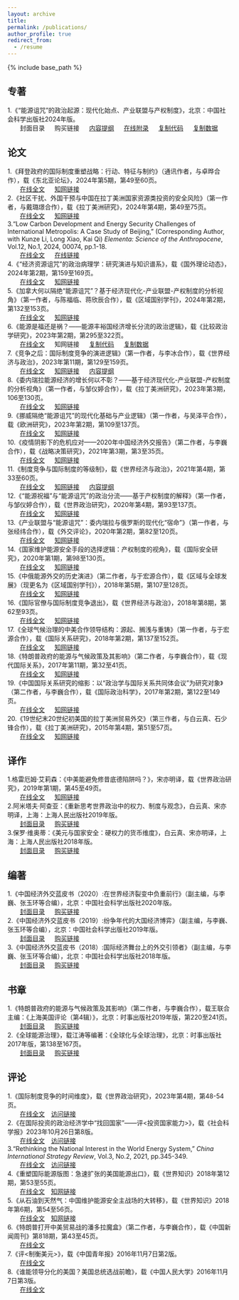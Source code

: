 ```yaml
---
layout: archive
title: 
permalink: /publications/
author_profile: true
redirect_from:
  - /resume
---
```


{% include base_path %}

## 专著
1.《“能源诅咒”的政治起源：现代化始点、产业联盟与产权制度》，北京：中国社会科学出版社2024年版。<br>
&emsp;&emsp;封面目录 &emsp; 购买链接 &emsp; [内容提纲](http://sym915.github.io/files/book1-app3.pdf) &emsp; [在线附录](http://sym915.github.io/files/book1-app1.pdf) &emsp; [复制代码](http://sym915.github.io/files/book1-app2.do) &emsp; [复制数据](http://sym915.github.io/files/data.1.EnergyCurse.xlsx)<br>

## 论文
1.《拜登政府的国际制度重塑战略：行动、特征与制约》（通讯作者，与卓晔合作），载《东北亚论坛》，2024年第5期，第49至60页。<br>
   &emsp;&emsp;[在线全文](http://sym915.github.io/files/paper20.pdf) &emsp; [知网链接](https://kns.cnki.net/kcms2/article/abstract?v=WOTiXAdNI6O-tL5mChA1yh60f7mrleZ0A-7h01BPlOrm3IvFsaiFYKuhet4yURz3XxjJxi30w_CW-Eq3zLdgXaype3ZF6QATdTlBj6r36vwNa1OuAlRvEkh_CRcaw1J1P4wx2wEdQajeGGhX07xIWeeysXKKA9MnA-ZM0cf8qfWiGGXdMjPOAIaLUyMppCe3bQm9ciW-6ijQfT3wcDv60hGkhASGEV8jaB5wQrbUcNZfT04AT-zLlGfw2mDLPChpWe2FCRQWwqw=&uniplatform=NZKPT&language=CHS)<br>
2.《社区干扰、外国干预与中国在拉丁美洲国家资源类投资的安全风险》（第一作者，与戴璐璟合作），载《拉丁美洲研究》，2024年第4期，第49至75页。<br>
   &emsp;&emsp;[在线全文](http://sym915.github.io/files/paper19.pdf) &emsp; [知网链接](https://kns.cnki.net/kcms2/article/abstract?v=WOTiXAdNI6OLwKVTTKlWztC8Iy4D4YIvTDjslCfG4V9laA9xqvqvYYFmK5D6URqzI0zfE8BbpSLS-NP6U5L0mBFM_JwX8c4ubSghdxL1zPu18J7v3GX2hjqYw-MPhLzS4KiS7hWqa7ibJB-LITETiXi-Qv8RtzFaDJEXbOolQqFV5BUbUoio6hYD7GvavN2YaPj0et2SHYHN3fRtZ5ahyiWG2bygWBF95m0T-RYHzYqDDFJ1pHR0fw==&uniplatform=NZKPT&language=CHS)<br>
3.“Low Carbon Development and Energy Security Challenges of International Metropolis: A Case Study of Beijing,” (Corresponding Author, with Kunze Li, Long Xiao, Kai Qi) *Elementa: Science of the Anthropocene*, Vol.12, No.1, 2024, 00074, pp.1-18.<br>
   &emsp;&emsp;[在线全文](http://sym915.github.io/files/paper18.pdf) &emsp; [在线链接](https://online.ucpress.edu/elementa/article/12/1/00074/202548/Clean-energy-transition-and-energy-security-in)<br>
4.《“经济资源诅咒”的政治病理学：研究演进与知识谱系》，载《国外理论动态》，2024年第2期，第159至169页。<br>
   &emsp;&emsp;[在线全文](http://sym915.github.io/files/paper17.pdf) &emsp; [知网链接](https://kns.cnki.net/kcms2/article/abstract?v=WOTiXAdNI6PWLjSBL0PWEEySW_SIWkmdK7KgSmKea5zl9okdjnFbp-Z3_cHrNgntQCm-td8O-gEY-kwK9UOaTp1huKbBNVXYFFvXHEt-ejNwad0WztiLH7WJsWxTRebU_cR3FFxGO8_t7Kfqn5kT0sClB3VmaFGeuqWL94V0gzxdIRFtT0cdO0CJp_8J7ljbWR63Vv6xMGgDVQyqeJpbhzrDgYfbGGQ7TwaNeMEalwgxG22AOi8KWg==&uniplatform=NZKPT&language=CHS)<br>
5.《加拿大何以隔绝“能源诅咒”？基于经济现代化-产业联盟-产权制度的分析视角》（第一作者，与陈福临、蒋欣辰合作），载《区域国别学刊》，2024年第2期，第132至153页。<br>
   &emsp;&emsp;[在线全文](http://sym915.github.io/files/paper16.pdf) &emsp; [知网链接](https://kns.cnki.net/kcms2/article/abstract?v=WOTiXAdNI6PNH3JsNWq2r6ihTNlDKuRylXIBn3T4E40IZt7PuU0FgUo0jr9eQ30D4FnZm7dhTi5uY2fieVUmTYzoVCfbXNbOmUz3H02EEyoyBi0AxHJDHoBoQ3fni-ks5E-s5F75Yj5oI8YK58VmGKOxe_Dfyd6xbC6kF1dgGee-IFEq221beMf1hR1dUqQV12WGHOqoZriHSops04UlZNYKF8Ag4Rx2Jy9gZkBH28gVPWuQglzk8A==&uniplatform=NZKPT&language=CHS)<br>
6.《能源是福还是祸？——能源丰裕国经济增长分流的政治逻辑》，载《比较政治学研究》，2023年第2期，第295至322页。<br>
   &emsp;&emsp;[在线全文](http://sym915.github.io/files/paper15.pdf) &emsp; 知网链接 &emsp; [复制代码](http://sym915.github.io/files/paper15-app1.do) &emsp; [复制数据](http://sym915.github.io/files/data.1.EnergyCurse.xlsx)<br>
7.《竞争之后：国际制度竞争的演进逻辑》（第一作者，与李冰合作），载《世界经济与政治》，2023年第11期，第129至159页。<br>
   &emsp;&emsp;[在线全文](http://sym915.github.io/files/paper14.pdf) &emsp; [知网链接](https://kns.cnki.net/kcms2/article/abstract?v=2Wn7gbiy3W8RgE3EHxyUSpSdA7f1NLjJRceT_f1OeufgC85zH9rAOwxjkKKGCxF38sXd73rXDk5pG5LhgMKZkneZgs5UFz3NYBam3qxewZ2PVNUSnkWED7yv7zIUaoLew-ZXNrH-lk4=&uniplatform=NZKPT&language=CHS) &emsp; [内容提纲](http://sym915.github.io/files/paper14-app1.pdf) <br>
8.《委内瑞拉能源经济的增长何以不彰？——基于经济现代化-产业联盟-产权制度的分析视角》（第一作者，与邹仪婷合作），载《拉丁美洲研究》，2023年第3期，106至130页。<br>
   &emsp;&emsp;[在线全文](http://sym915.github.io/files/paper13.pdf) &emsp; [知网链接](https://kns.cnki.net/kcms2/article/abstract?v=3uoqIhG8C44YLTlOAiTRKu87-SJxoEJutOehf2D0XouCH-lhM6pGz3TTVPjQwqQ2_aAnicwvs11QBLH5aq1yIZ0ANntNd80P&uniplatform=NZKPT)<br>
9.《挪威隔绝“能源诅咒”的现代化基础与产业逻辑》（第一作者，与吴泽平合作），载《欧洲研究》，2023年第2期，第109至137页。<br>
   &emsp;&emsp;[在线全文](http://sym915.github.io/files/paper12.pdf) &emsp; [知网链接](https://kns.cnki.net/kcms2/article/abstract?v=3uoqIhG8C44YLTlOAiTRKu87-SJxoEJu6LL9TJzd50n99-5LWnc7lJlAv5wallFglTtkeq5SelCeiyZbK0H207l52CZrhalS&uniplatform=NZKPT)<br>
10.《疫情阴影下的危机应对——2020年中国经济外交报告》（第二作者，与李巍合作），载《战略决策研究》，2021年第3期，第3至35页。<br>
   &emsp;&emsp;[在线全文](http://sym915.github.io/files/paper11.pdf) &emsp; [知网链接](https://kns.cnki.net/kcms2/article/abstract?v=WOTiXAdNI6MTBsDkT1u5OU-TCzojjktywJtN__WQjAlc3RCjDk-usSRggP2yh3mRXm47lbufSjxNJQvdi4sQdjMV2vtT36XbBrDYb9HCSZvvGyV91KITuL6D3_uYl5P1pmqmKa160oOeWqdT_zSS6OLn4yHGqg4AkDy5GoVSianKauBDZXIp6Iuh0yzvVRPmkjGtGZXrbYEBR2CkzDI45EDgyl_bLpueqdWPO5Ga1TcMAVHy6MSZU2KDo7QLd1LJlVHtbd1wYuuf5LMC750jru1PsvUgShK-_fPhBBO261bkTI95EraUrRgcCJonIlL9GBgfrnn3Rt4=&uniplatform=NZKPT&language=CHS)<br>
11.《制度竞争与国际制度的等级制》，载《世界经济与政治》，2021年第4期，第33至60页。<br>
   &emsp;&emsp;[在线全文](http://sym915.github.io/files/paper10.pdf) &emsp; [知网链接](https://kns.cnki.net/kcms2/article/abstract?v=WOTiXAdNI6MTBsDkT1u5OU-TCzojjktywJtN__WQjAne88gGVuk012mSHQsiySqiPrJgZoXNXN2pKcXRqVez7WHttpRFsqrskidfJb3SzWJOrSwpEJUbME4YrLrJcLqDL8xC8imhdTv1Sr2bzD2CJkyrpmGxTOYFwjy1jXmpxws_gErcGSxrN93V6op0j8-q8u4LejBlcIDFOq8dkrqHf5-cp-HIv4lEMre0DwMQtbZ0_q0H5F9oGAM-sxL2OBm1ouD76p_CQVTVVsl1gJunDCPjDC8dniX5B7vsy7IYXtfFhMVE-2VOMDNHhEIwI9z_OIX9ltAQ5MY=&uniplatform=NZKPT&language=CHS) &emsp; [内容提纲](http://sym915.github.io/files/paper10-app1.pdf) <br>
12.《“能源祝福”与“能源诅咒”的政治分流——基于产权制度的解释》（第一作者，与邹仪婷合作），载《世界政治研究》，2020年第4期，第93至137页。<br>
   &emsp;&emsp;[在线全文](http://sym915.github.io/files/paper9.pdf) &emsp; [知网链接](https://kns.cnki.net/kcms2/article/abstract?v=WOTiXAdNI6Plb1eMKX1GCq38PWqNyB0GPoz3aFxYR4Ewdfym9VfKL8X3AHkF0jORXUp6I-RVP9tt79YQ6BU7h0JaEfOOrJXSGOFYMZwhqkYkL5Zq_CF9aiXYmadC3d8YRrPvAeYqcbkN-bFxXGsqLRf767wXqrw3jpPNJNYOIF4F7iOpdJ9RXxT4ZVbTZAv256I3ndHy2P4CYqVTSdgHh-uddWX3H-XOjwnEjEzLTUqiLaAyoDZT23DA_D6zpdURi9jtrXJX2MMws2DLZyGmtFTS6gM3CKfm9lZUy_QPpguaLk86nxZEm_AgUKJf58gH&uniplatform=NZKPT&language=CHS)<br>
13.《产业联盟与“能源诅咒”：委内瑞拉与俄罗斯的现代化“宿命”》（第一作者，与张经纬合作），载《外交评论》，2020年第2期，第82至120页。<br>
   &emsp;&emsp;[在线全文](http://sym915.github.io/files/paper8.pdf) &emsp; [知网链接](https://kns.cnki.net/kcms2/article/abstract?v=WOTiXAdNI6MPG24kSV6j8QpyUyeADdew-DLDRfhnhuf4dmfkhfiqWhmEZaXz2E13lZXI6v5Le4WjsPebNFtjyPRNrS8R6zBSZtgSainAxgMNJj5Qpcl3ofEPyjxz2KgiLcw0RjcPahK5lltXgZ3b7Q4-YjvXeUtmVyew_rkfzxa8RzgAkP5oXEp5R60jZ42r-zoClacb7xP24hoIs3-vSsdAYCdNXZw60c71HWR8y2u5_j_SzAQp1PyVg2q9n2GOlAgNQd7yJ5TIwZLwTHg3sT2oK43rlFZsI7AeqDvvlEn5n4KbxKiBdpjs1RscvvIAydvlSk9sGfs=&uniplatform=NZKPT&language=CHS)<br>
14.《国家维护能源安全手段的选择逻辑：产权制度的视角》，载《国际安全研究》，2020年第1期，第98至130页。<br>
   &emsp;&emsp;[在线全文](http://sym915.github.io/files/paper7.pdf) &emsp; [知网链接](https://kns.cnki.net/kcms2/article/abstract?v=WOTiXAdNI6NefeEsQ0MFphw9lAvIced4_GXz5duOFf25b2o61iOufSkVCsabnbA-BNxx9Kh5yJu8KHlsPZLuO26vY2gGZw1i1SH0JzQ9ykBPAbtUoHzNtQM_bqGywj5KUliHJriEXmL7LSEgks_VchaWrZqp8_FeSdLqCfAYhHu_4H0Bd1ABW6XyZkH27pIUi0myS8P522IReF2tiKFavZSRfH3G85rQn8cl0IZZLAsSHuE4aevNd6bPlBhhVPz8RN2SKNNzrPsckNGd2SAfvXjkC6tjT2MQU4WaenZkdkJE6vQbl2_CKJO17Bn-d32U2sVRITsSnzo=&uniplatform=NZKPT&language=CHS)<br>
15.《中俄能源外交的历史演进》（第二作者，与于宏源合作），载《区域与全球发展》（现更名为《区域国别学刊》），2018年第5期，第107至128页。<br>
   &emsp;&emsp;[在线全文](http://sym915.github.io/files/paper6.pdf) &emsp; [知网链接](https://kns.cnki.net/kcms2/article/abstract?v=WOTiXAdNI6N4FGLA69d_KxPdX_ydmo4ym0JKk-L2mA4_t3eT3_S48vaLmPeANvUyGBSy__71PGfteNQzm465OuMYqmuA_RCGSghmTgzjN2CclRrywqrbS4qIGANd-PZ9Az8agd3U38WsJOnZX3LjS0SYkFcyqNYExFNobpKj5GNIxw87RNYQmbvj1Dj6xsUNFKlGl27Nu56s8oHfi-5emMq3eDTV0LQOgWubkPWSayQDw1VntODQKL_H-SDmlj_ZJwmTiwRd6ztMTVq5Pjv3FrfdUu054awQJ4JWgwuHxAfD8Yx-zuZK13kctMpSwFis1FT_MLeYwks=&uniplatform=NZKPT&language=CHS)<br>
16.《国际官僚与国际制度竞争退出》，载《世界经济与政治》，2018年第8期，第62至93页。<br>
   &emsp;&emsp;[在线全文](http://sym915.github.io/files/paper5.pdf) &emsp; [知网链接](https://kns.cnki.net/kcms2/article/abstract?v=WOTiXAdNI6OR821E9VKJHOTdf7q9IxBba9DvSCWrHaljh9eL1WCWUeNAh-J15A_cdCB5tqlIgOJ2RyYxwzuvbc5ZqxfeTpa6Fva76Ern8zLTMK4z8Ticm4Ff8NcObYQi9vIMMHPixjMQcwzjqJYK1ztxoheWWOYs3Svirj2yUk9FBJ_I-JuJ4Hg2XnFhH1OdIVA5trM-ps5FKDcCRI_fC3-AUKW4g3fhfxCPPWWctSi5h59VA8BIRJtC51DX3p0owpoo_KFa8uqaqIP3nexujr865alYw_ASuBKQKrSr8lxQhq9SDCT3_0x-fyVasiYEayjgfoGtDus=&uniplatform=NZKPT&language=CHS)<br>
17.《全球气候治理的中美合作领导结构：源起、搁浅与重铸》（第一作者，与于宏源合作），载《国际关系研究》，2018年第2期，第137至152页。<br>
   &emsp;&emsp;[在线全文](http://sym915.github.io/files/paper4.pdf) &emsp; [知网链接](https://kns.cnki.net/kcms2/article/abstract?v=WOTiXAdNI6O1QjQOI7fDyL9ReC9CzpUUSHhk9Lip-GXn2Mi49Ol8IZzvExCZAcPV85QeijwmtLsFxC09iM6a2JWqasCRkL1fimA89XmUlfs6GUnhCVHJ1vfTd4ysRYa_4J8vAEl0ycx9NrgERZK1JR67AEcWJZGAqK96eG9JjC7_KHyRInSpNgqGeF9NyB302qNfug1VKgkkRerh7MaGGFadNkQyjz7DYbyGFCKXwUwl4AkSUYJVPALdSqWD8Tjha0VegZRi1IA0fRAo5sA94bUxSvoatdWFSy2jCYkq9xwxGdIYbyZZibL0cFeTMv4xqtp4fBgKyyM=&uniplatform=NZKPT&language=CHS)<br>
18.《特朗普政府的能源与气候政策及其影响》（第二作者，与李巍合作），载《现代国际关系》，2017年第11期，第32至41页。<br>
   &emsp;&emsp;[在线全文](http://sym915.github.io/files/paper3.pdf) &emsp; [知网链接](https://kns.cnki.net/kcms2/article/abstract?v=WOTiXAdNI6PyuIeaRy9XQPk8xgwVuAVBexRXYVleZYjeqin7fIfy63VOA-2XSiUx3kIbhrqWiI6yzqIjXnWbCGHtyRQDOYF_w3Lm6RBHvpTYEQEV3WPcMOaHRKugWNqOwn446B03cpaLWjnL7G-EeTFHvcQ0dLHOdhoiip3UDu6MJptNfugFz5x318v9rBNgXJWutWlvzq1dhkoVwl9HIaRHB-cj0_UX_497NP_ta0E5AdearvaHQRuw19lYb3zzvPgB1wWKi2C52KfDG4_ir-ERpA1tvshsh6N46Nd05j_UuKxpr5MrUjUII9G4-UCY2e53EUCr3Azz5ZZ0VOvZfGC5RKuvwlJheGB6-x77CxYIruhRk_grtUdk6-WYBJr2&uniplatform=NZKPT&language=CHS)<br>
19.《中国国际关系研究的缩影：以“政治学与国际关系共同体会议”为研究对象》（第二作者，与李巍合作），载《国际政治科学》，2017年第2期，第122至149页。<br>
   &emsp;&emsp;[在线全文](http://sym915.github.io/files/paper2.pdf) &emsp; [知网链接](https://kns.cnki.net/kcms2/article/abstract?v=WOTiXAdNI6Mf6eB1Ce_iSNmwSmlzp6tNYCYbOCqTdDoy7-4J0iVchSun7sIz34vxLjG_ILthG-Gxb0zWz-LeSJ0WIFN35RC_Y53xe6OZYdsi31YyM7OVvSuWz0hRv_AAH9uDqDkxoNtNCRcgaHcpOSBCkGjQWd7EBoQ4PU2rVn1vwatu33TblBTYEPpEBkdrl5eWeJZaQxl-KTolCKJBFrv8FDnpFviURHtvvpitoB04D1R57PPpA0ziRMFTDnwGmmN0pcXNo5WW-1AWWKLp2ZavzYBI0nwz6gaXe4VbKwAA7whts5Eb79B6MPY9_4QAIez59y-LdNZX0EqYWAVpmqKVm5LpxX-yper_1ij9STa7PEK866y2N79366HbpneB&uniplatform=NZKPT&language=CHS)<br>
20.《19世纪末20世纪初美国的拉丁美洲贸易外交》（第三作者，与白云真、石少锋合作），载《拉丁美洲研究》，2015年第4期，第51至57页。<br>
   &emsp;&emsp;[在线全文](http://sym915.github.io/files/paper1.pdf) &emsp; [知网链接](https://kns.cnki.net/kcms2/article/abstract?v=WOTiXAdNI6O-SSWs910hzvnhhSDRSQmwUXmxO3s4byXizZqnTgM1TQ8RNehGF76vKxT0TGCj4hwcN3BG50GhvVzXTZO4HHlmBA1XrZTX7aaijHddnoGyN4h1hPW2IGo_G2D5mbD4UBMRyDFIHTsflcS_cg7kAGsle-BwI1H0QLvFbhptDUaKizyHL51e-4dVXBo3gE5RSfPFluS4qLu0L4QwDs_gx_IgL_T_gw5Q7FbC1I9uN7yqThU8W6M1tAZwPBcESBwpfSGE1Qq9sRFLgmVfvY4eVeOlupNjGyLoZ-1PTFFr4onMjzAtiPLMo_JIvNhDUEcVdsUXFdXvO-MNlGiyECNPSuVv84XTXIyRciXGdDGniSDh4nmC71RlORT9&uniplatform=NZKPT&language=CHS) <br>

## 译作

1.格雷厄姆·艾莉森：《中美能避免修昔底德陷阱吗？》，宋亦明译，载《世界政治研究》，2019年第1期，第45至49页。<br>
   &emsp;&emsp;[在线全文](http://sym915.github.io/files/translation3.pdf) &emsp; [知网链接](https://kns.cnki.net/kcms2/article/abstract?v=WOTiXAdNI6McCosBcl0gcOOrz_eF959H8-dD4wkIuzukbiVnwLzrzNDJQHnQjJDQk6FzPGkA6GRA30cPPnEAuehuwHBLKtgOMm1SWn4kp-2jUNUbpkmNh7xkuxCo1mtxhaOW834CHLRPYeXg-GwwarrrA-q_jMfwF_z2C-SQ2p5xMlIswITbKcK7fA4dgYuRIeZuTZ2NNGd0ef2wrvZBVxq-nfUvbP4n4sNT24kBHZpmW3Ke9JeqYWriLiKu2rreGrlS4gShQhm1YftTnCc1vnoT6FoF6yqe7K-dBR-hpjP_H3h1V9cHdI3iXAawKcrWWUqxFKI5SN395RtYcqjrRFfmularW_s8&uniplatform=NZKPT&language=CHS) <br>
2.阿米塔夫·阿查亚：《重新思考世界政治中的权力、制度与观念》，白云真、宋亦明译，上海：上海人民出版社2019年版。<br>
   &emsp;&emsp;[封面目录](http://sym915.github.io/files/translation2.pdf) &emsp; [购买链接](http://product.dangdang.com/27901108.html) <br>
3.保罗·维奥蒂：《美元与国家安全：硬权力的货币维度》，白云真、宋亦明译，上海：上海人民出版社2018年版。<br>
   &emsp;&emsp;[封面目录](http://sym915.github.io/files/translation1.pdf) &emsp; [购买链接](http://product.dangdang.com/25287944.html) <br>

## 编著

1.《中国经济外交蓝皮书（2020）:在世界经济裂变中负重前行》（副主编，与李巍、张玉环等合编），北京：中国社会科学出版社2020年版。<br>
   &emsp;&emsp;[封面目录](http://sym915.github.io/files/editbook3.pdf) &emsp; [购买链接](http://product.dangdang.com/29149993.html) <br>
2.《中国经济外交蓝皮书（2019）:纷争年代的大国经济博弈》（副主编，与李巍、张玉环等合编），北京：中国社会科学出版社2019年版。<br>
   &emsp;&emsp;[封面目录](http://sym915.github.io/files/editbook2.pdf) &emsp; [购买链接](http://product.dangdang.com/27919529.html) <br>
3.《中国经济外交蓝皮书（2018）:国际经济舞台上的外交引领者》（副主编，与李巍、张玉环等合编），北京：中国社会科学出版社2018年版。<br>
   &emsp;&emsp;[封面目录](http://sym915.github.io/files/editbook1.pdf) &emsp; [购买链接](http://product.dangdang.com/25261428.html) <br>

## 书章

1.《特朗普政府的能源与气候政策及其影响》（第二作者，与李巍合作），载王联合主编：《上海美国评论（第4辑）》，北京：时事出版社2019年版，第220至241页。<br>
  &emsp;&emsp;[封面目录](http://sym915.github.io/files/Chapter2.pdf) &emsp; [购买链接](http://product.dangdang.com/26482688.html) <br>
2.《全球能源治理》，载江涛等编著：《全球化与全球治理》，北京：时事出版社2017年版，第138至167页。<br>
  &emsp;&emsp;[封面目录](http://sym915.github.io/files/Chapter1.pdf) &emsp; [购买链接](http://product.dangdang.com/25172387.html) <br>

## 评论

1.《国际制度竞争的时间维度》，载《世界政治研究》，2023年第4期，第48-54页。<br>
   &emsp;&emsp;<a href="http://sym915.github.io/files/review6.pdf">在线全文</a >&emsp;<a href="https://mp.weixin.qq.com/s/f7wi4PDsk4nSZBKsEuwN4A">访问链接</a ><br>
2.《在国际投资的政治经济学中“找回国家”——评<投资国家能力>》，载《社会科学报》2023年10月26日第8版。<br>
   &emsp;&emsp;<a href="http://sym915.github.io/files/review5.pdf">在线全文</a >&emsp;<a href="https://mp.weixin.qq.com/s/hBQeewEsqiTy7QpyQ7x65A">访问链接</a ><br>
3.“Rethinking the National Interest in the World Energy System,” *China International Strategy Review*, Vol.3, No.2, 2021, pp.345-349.<br>
   &emsp;&emsp;<a href="http://sym915.github.io/files/review4.pdf">在线全文</a >&emsp;<a href="https://link.springer.com/article/10.1007/s42533-021-00084-w">访问链接</a ><br>
4.《重塑国际能源版图：急速扩张的美国能源出口》，载《世界知识》2018年第12期，第53至55页。<br>
   &emsp;&emsp;<a href="http://sym915.github.io/files/review3.pdf">在线全文</a >&emsp;<a href="https://kns.cnki.net/kcms2/article/abstract?v=WOTiXAdNI6OLqFm47lJP_VUN3-xtB9SSc-f1DpPZCCvrAL277Qx2eQ8NjR2cpC-0FqOpP5qIf-KvnStzoiFwvcQw5pzCyhJuZMCNcov3rQUj3quhSZ-s3dr4y34w8n3lhMkId_9IEjd6RIoJMLLnx7PxATzjee-NT_fuY6u_vGzkRO8REeIusmelOujEgZB6V-_cyh3BD3HbvBv6_1wV334Vu9kwhYbEBtQo6T3xtoGktuYZ60BTIdQn5OmBMUCVVfPWl3_5GlbHa-U84PcY7WnjXfDfBsvWBRSwEbLKeP92whAzf8aN8i3YH8UxYOxKZQwADHKAcUWk6-1rIW8IFn87gD1MXJ9F&uniplatform=NZKPT&language=CHS">知网链接</a ><br>
5.《从石油到天然气：中国维护能源安全主战场的大转移》，载《世界知识》2018年第6期，第54至56页。<br>
   &emsp;&emsp;<a href="http://sym915.github.io/files/review2.pdf">在线全文</a >&emsp;<a href="https://kns.cnki.net/kcms2/article/abstract?v=WOTiXAdNI6P0-lHx8VOwMPzFUqLPaBxNb1N2VMlQhZZypFH4pJIvb9TFLKjRc3YT7_aLixLtReSKt8lPLOq8SiP2qZx6yv7LnpAy9HBPyC7gkKjG-KXIaiOUWJM64QlqaLM_hMqg-Gsv632cEtub7IfOxjhjE_M_e-67heh_N-O3pNxRYikPCEklDZ36fkOZ-2XXsYC9M1Z72U3cVkfFWff9TC9fJMxjw5-Gbr0AELf4XrEUk1e1RM2yJWx7HQJTABY_pS28wV7w3XIKJ8O0R5MbMjwoceIywFb25qmi-7swtMEZLf_GIa3DgjzNVfjCOlrNJxYpYBs6kfqcMuDlJ-cOVW2uMT8D&uniplatform=NZKPT&language=CHS">知网链接</a ><br>
6.《特朗普打开中美贸易战的潘多拉魔盒》（第二作者，与李巍合作），载《中国新闻周刊》第818期，第43至45页。<br>
   &emsp;&emsp;<a href="http://www.zgxwzk.chinanews.com.cn/2/2017-08-28/463.shtml">在线全文</a ><br>
7.《评<制衡美元>》，载《中国青年报》2016年11月7日第2版。<br>
   &emsp;&emsp;<a href="http://zqb.cyol.com/html/2016-11/07/nw.D110000zgqnb_20161107_3-02.htm">在线全文</a ><br>
8.《谁能领导分化的美国？美国总统选战前瞻》，载《中国人民大学》2016年11月7日第3版。<br>
   &emsp;&emsp;<a href="http://ruc.ihwrm.com/index/article/articleinfo.html?doc%20id=1545173">在线全文</a ><br>

